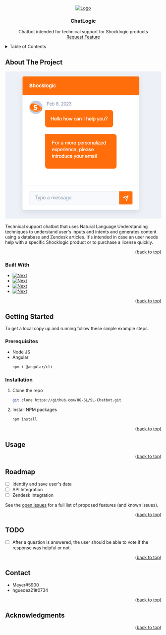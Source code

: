 <!-- PROJECT LOGO -->
<br />
<div align="center">
  <a href="https://theme.zdassets.com/theme_assets/1299963/42d732715e6bb358b56da2f15f476f6811138b40.png">
    <img src="https://theme.zdassets.com/theme_assets/1299963/42d732715e6bb358b56da2f15f476f6811138b40.png" alt="Logo" width="80" height="80">
  </a>

<h3 align="center">ChatLogic</h3>

  <p align="center">
Chatbot intended for technical support for Shocklogic products
    <br>
    <a href="https://github.com/HG-SL/SL-Chatbot/issues">Request Feature</a>
  </p>
</div>



<!-- TABLE OF CONTENTS -->
<details>
  <summary>Table of Contents</summary>
  <ol>
    <li>
      <a href="#about-the-project">About The Project</a>
      <ul>
        <li><a href="#built-with">Built With</a></li>
      </ul>
    </li>
    <li>
      <a href="#getting-started">Getting Started</a>
      <ul>
        <li><a href="#prerequisites">Prerequisites</a></li>
        <li><a href="#installation">Installation</a></li>
      </ul>
    </li>
    <li><a href="#usage">Usage</a></li>
    <li><a href="#roadmap">Roadmap</a></li>
    <li><a href="#todo">TODO</a></li>
    <li><a href="#contact">Contact</a></li>
    <li><a href="#acknowledgments">Acknowledgments</a></li>
  </ol>
</details>



<!-- ABOUT THE PROJECT -->
## About The Project

[![Product Name Screen Shot][product-screenshot]]()

Technical support chatbot that uses Natural Language Understanding techniques to understand
user's inputs and intents and generates content using a database and Zendesk articles. It's 
intended in case an user needs help with a specific Shocklogic product or to purchase a
license quickly.

<p align="right">(<a href="#top">back to top</a>)</p>



### Built With

* [![Next][python-shield]][python-url]
* [![Next][sqlserver-shield]][sqlserver-shield]
* [![Next][django-shield]][django-url]
* [![Next][angular-shield]][angular-url]

<p align="right">(<a href="#top">back to top</a>)</p>



<!-- GETTING STARTED -->
## Getting Started

To get a local copy up and running follow these simple example steps.

### Prerequisites

* Node JS
* Angular
  ```sh
  npm i @angular/cli
  ```

### Installation

1. Clone the repo
   ```sh
   git clone https://github.com/HG-SL/SL-Chatbot.git
   ```
2. Install NPM packages
   ```sh
   npm install
   ```

<p align="right">(<a href="#top">back to top</a>)</p>



<!-- USAGE EXAMPLES -->
## Usage
<!-- USAGE EXAMPLES SCREENSHOTS -->


<p align="right">(<a href="#top">back to top</a>)</p>



<!-- ROADMAP -->
## Roadmap

- [ ] Identify and save user's data
- [ ] API Integration
- [ ] Zendesk Integration

See the [open issues](https://github.com/HG-SL/SL-Chatbot/issues) for a full list of proposed features (and known issues).

<p align="right">(<a href="#top">back to top</a>)</p>

<!-- TODO -->
## TODO

- [ ] After a question is answered, the user should be able to vote if the response was helpful or not

<p align="right">(<a href="#top">back to top</a>)</p>

<!-- CONTACT -->
## Contact

* Meyer#5900
* hguedez21#0734

<p align="right">(<a href="#top">back to top</a>)</p>



<!-- ACKNOWLEDGMENTS -->
## Acknowledgments

<p align="right">(<a href="#top">back to top</a>)</p>



<!-- MARKDOWN LINKS & IMAGES -->
<!-- https://www.markdownguide.org/basic-syntax/#reference-style-links -->
[product-screenshot]: images/1.png
[python-shield]: https://img.shields.io/badge/PYTHON-3.10-blue?style=for-the-badge&logo=python
[python-url]: https://www.python.org/downloads/release/python-390/
[sqlserver-shield]: https://img.shields.io/badge/SQL%20SERVER-2022-red?style=for-the-badge&logo=microsoft%20sql%20server
[sqlserver-url]: https://www.microsoft.com/en-us/sql-server/sql-server-downloads
[django-shield]: https://img.shields.io/badge/DJANGO-4.1-white?style=for-the-badge&logo=django
[django-url]: https://www.djangoproject.com/download/
[angular-shield]: https://img.shields.io/badge/ANGULAR-12-black?style=for-the-badge&logo=angular
[angular-url]: https://angular.io/start
